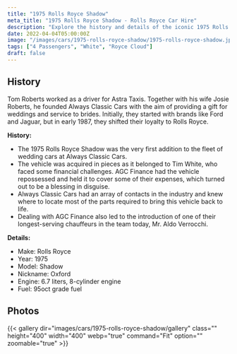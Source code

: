 ```yaml
---
title: "1975 Rolls Royce Shadow"
meta_title: "1975 Rolls Royce Shadow - Rolls Royce Car Hire"
description: "Explore the history and details of the iconic 1975 Rolls Royce Shadow, the first addition to the Always Classic Cars fleet."
date: 2022-04-04T05:00:00Z
image: "/images/cars/1975-rolls-royce-shadow/1975-rolls-royce-shadow.jpg"
tags: ["4 Passengers", "White", "Royce Cloud"]
draft: false
---
```

## History

Tom Roberts worked as a driver for Astra Taxis. Together with his wife Josie Roberts, he founded Always Classic Cars with the aim of providing a gift for weddings and service to brides. Initially, they started with brands like Ford and Jaguar, but in early 1987, they shifted their loyalty to Rolls Royce.

**History:**
- The 1975 Rolls Royce Shadow was the very first addition to the fleet of wedding cars at Always Classic Cars.
- The vehicle was acquired in pieces as it belonged to Tim White, who faced some financial challenges. AGC Finance had the vehicle repossessed and held it to cover some of their expenses, which turned out to be a blessing in disguise.
- Always Classic Cars had an array of contacts in the industry and knew where to locate most of the parts required to bring this vehicle back to life. 
- Dealing with AGC Finance also led to the introduction of one of their longest-serving chauffeurs in the team today, Mr. Aldo Verrocchi.

**Details:**
- Make: Rolls Royce
- Year: 1975
- Model: Shadow
- Nickname: Oxford
- Engine: 6.7 liters, 8-cylinder engine
- Fuel: 95oct grade fuel

## Photos
{{< gallery dir="images/cars/1975-rolls-royce-shadow/gallery" class="" height="400" width="400" webp="true" command="Fit" option="" zoomable="true" >}}
